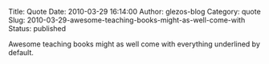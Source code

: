 Title: Quote
Date: 2010-03-29 16:14:00
Author: glezos-blog
Category: quote
Slug: 2010-03-29-awesome-teaching-books-might-as-well-come-with
Status: published

Awesome teaching books might as well come with everything underlined by default.